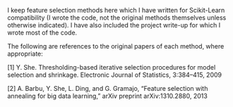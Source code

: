 I keep feature selection methods here which I have written for Scikit-Learn compatibility (I wrote the code, not the original methods themselves unless otherwise indicated). I have also included the project write-up for which I wrote most of the code.


The following are references to the original papers of each method, where appropriate:

[1] Y. She. Thresholding-based iterative selection procedures for model selection and shrinkage. Electronic Journal of Statistics, 3:384–415, 2009

[2] A. Barbu, Y. She, L. Ding, and G. Gramajo, “Feature selection with annealing for big data learning,” arXiv preprint arXiv:1310.2880, 2013

